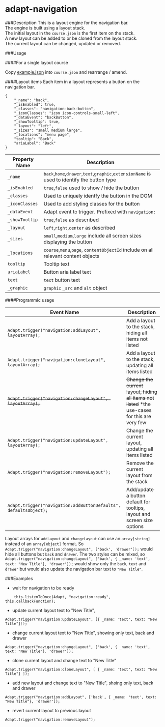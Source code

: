 # adapt-navigation
    

###Description
This is a layout engine for the navigation bar.   
The engine is built using a layout stack.  
The initial layout in the ``course.json`` is the first item on the stack.  
A new layout can be added to or be cloned from the layout stack.  
The current layout can be changed, updated or removed.  

###Usage

####For a single layout course  

Copy [example.json](https://github.com/cgkineo/adapt-navigation/blob/develop/example.json) into ``course.json`` and rearrange / amend.

####Layout items
Each item in a layout represents a button on the navigation bar.

```
{
    "_name": "back",
    "_isEnabled": true,
    "_classes": "navigation-back-button",
    "_iconClasses": "icon icon-controls-small-left",
    "_dataEvent": "backButton",
    "_showTooltip": true,
    "_layout": "left",
    "_sizes": "small medium large",
    "_locations": "menu page",
    "tooltip": "Back",
    "ariaLabel": "Back"
}
```
  
| Property Name | Description |
| --- | --- |
| ``_name`` | ``back``,``home``,``drawer``,``text``,``graphic``,``extensionName`` is used to identify the button type |
| ``_isEnabled`` | ``true``,``false`` used to show / hide the button |
| ``_classes`` | Used to uniquely identfy the button in the DOM |
| ``_iconClasses`` | Used to add styling classes for the button |
| ``_dataEvent`` | Adapt event to trigger. Prefixed with ``navigation:`` |
| ``_showTooltip`` | ``true``,``false`` as described |
| ``_layout`` | ``left``,``right``,``center`` as described |
| ``_sizes`` | ``small``,``medium``,``large`` include all screen sizes displaying the button |
| ``_locations`` | ``course``,``menu``,``page``, ``contentObjectId`` include on all relevant content objects |
| ``tooltip`` | Tooltip text |
| ``ariaLabel`` | Button aria label text |
| ``text`` | ``text`` button text |
| ``_graphic`` | ``graphic`` ``_src`` and ``alt`` object |
  
  

####Programmic usage


| Event Name | Description |
| --- | --- |
| ``Adapt.trigger("navigation:addLayout", layoutArray);`` | Add a layout to the stack, hiding all items not listed |
| ``Adapt.trigger("navigation:cloneLayout", layoutArray);`` | Add a layout to the stack, updating all items listed |
| ~~``Adapt.trigger("navigation:changeLayout", layoutArray);``~~ | ~~Change the current layout, hiding all items not listed~~ *the use-cases for this are very few |
| ``Adapt.trigger("navigation:updateLayout", layoutArray);`` | Change the current layout, updating all items listed |
| ``Adapt.trigger("navigation:removeLayout");`` | Remove the current layout from the stack |
| ``Adapt.trigger("navigation:addButtonDefaults", defaultsObject);`` | Add/update a button default for tooltips, layout and screen size options |

Layout arrays for ``addLayout`` and ``changeLayout`` can use an ``array[string]`` instead of an ``array[object]`` format. So ``Adapt.trigger("navigation:changeLayout", ['back', 'drawer']);`` would hide all buttons but ``back`` and ``drawer``. The two styles can be mixed, so ``Adapt.trigger("navigation:changeLayout", ['back', { _name: 'text', text: "New Title"}, 'drawer']);`` would show only the ``back``, ``text`` and ``drawer`` but would also update the navigation bar text to ``"New Title"``. 

###Examples

* wait for navigation to be ready
```
    this.listenToOnce(Adapt, "navigation:ready", this.callbackFunction);
```

* update current layout text to "New Title",
```
Adapt.trigger("navigation:updateLayout", [{ _name: 'text', text: "New Title"}]);
```

* change current layout text to "New Title", showing only text, back and drawer
```
Adapt.trigger("navigation:changeLayout", ['back', { _name: 'text', text: "New Title"}, 'drawer']);
```

* clone current layout and change text to "New Title"
```
Adapt.trigger("navigation:cloneLayout", [ { _name: 'text', text: "New Title"} ]);
```

* add new layout and change text to "New Title", shoing only text, back and drawer
```
Adapt.trigger("navigation:addLayout", ['back', { _name: 'text', text: "New Title"}, 'drawer']);
```

* revert current layout to previous layout
```
Adapt.trigger("navigation:removeLayout");
```
